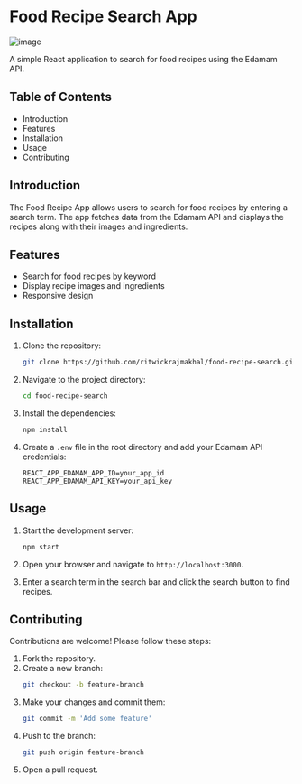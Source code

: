  
# Food Recipe Search App

![image](https://github.com/user-attachments/assets/e6b11cf8-f759-4657-a69b-9457af7eb67e)

A simple React application to search for food recipes using the Edamam API.

## Table of Contents

- Introduction
- Features
- Installation
- Usage
- Contributing

## Introduction

The Food Recipe App allows users to search for food recipes by entering a search term. The app fetches data from the Edamam API and displays the recipes along with their images and ingredients.

## Features

- Search for food recipes by keyword
- Display recipe images and ingredients
- Responsive design

## Installation

1. Clone the repository:
    ```sh
    git clone https://github.com/ritwickrajmakhal/food-recipe-search.git
    ```
2. Navigate to the project directory:
    ```sh
    cd food-recipe-search
    ```
3. Install the dependencies:
    ```sh
    npm install
    ```
4. Create a `.env` file in the root directory and add your Edamam API credentials:
    ```env
    REACT_APP_EDAMAM_APP_ID=your_app_id
    REACT_APP_EDAMAM_API_KEY=your_api_key
    ```

## Usage

1. Start the development server:
    ```sh
    npm start
    ```
2. Open your browser and navigate to `http://localhost:3000`.

3. Enter a search term in the search bar and click the search button to find recipes.

## Contributing

Contributions are welcome! Please follow these steps:

1. Fork the repository.
2. Create a new branch:
    ```sh
    git checkout -b feature-branch
    ```
3. Make your changes and commit them:
    ```sh
    git commit -m 'Add some feature'
    ```
4. Push to the branch:
    ```sh
    git push origin feature-branch
    ```
5. Open a pull request.
